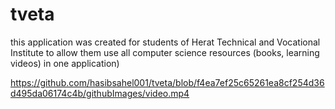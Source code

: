 # tveta
this application was created for students of Herat Technical and Vocational Institute to allow them use all computer science resources (books, learning videos) in one application)

https://github.com/hasibsahel001/tveta/blob/f4ea7ef25c65261ea8cf254d36d495da06174c4b/githubImages/video.mp4
